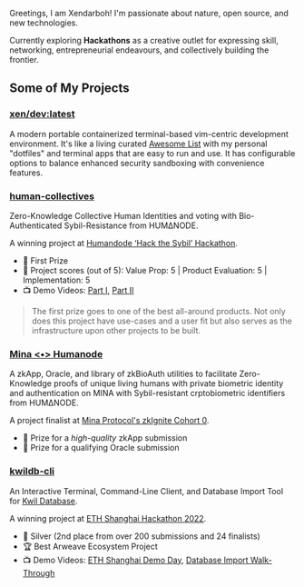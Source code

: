 Greetings, I am Xendarboh! I'm passionate about nature, open source, and new technologies.

Currently exploring **Hackathons** as a creative outlet for expressing skill,
networking, entrepreneurial endeavours, and collectively building the frontier.

## Some of My Projects

### [xen/dev:latest](https://github.com/xendarboh/xendev)

A modern portable containerized terminal-based vim-centric development
environment. It's like a living curated [Awesome
List](https://github.com/sindresorhus/awesome) with my personal "dotfiles" and
terminal apps that are easy to run and use. It has configurable options to
balance enhanced security sandboxing with convenience features.

### [human-collectives](https://github.com/xendarboh/human-collectives)

Zero-Knowledge Collective Human Identities and voting with Bio-Authenticated Sybil-Resistance from HUMΔNODE.

A winning project at [Humandode ‘Hack the Sybil’ Hackathon](https://blog.humanode.io/announcing-hack-the-sybil-hackathon-winners/).

- 🏅️ First Prize
- 💯 Project scores (out of 5): Value Prop: 5 | Product Evaluation: 5 | Implementation: 5
- 📺 Demo Videos: [Part I](https://youtu.be/dfVqSXyIehI), [Part II](https://youtu.be/FqeJevby_7o)

> The first prize goes to one of the best all-around products. Not only does this project have use-cases and a user fit but also serves as the infrastructure upon other projects to be built.

### [Mina <•> Humanode](https://github.com/xendarboh/mina-zkignite-cohort0)

A zkApp, Oracle, and library of zkBioAuth utilities to facilitate
Zero-Knowledge proofs of unique living humans with private biometric identity
and authentication on MINA with Sybil-resistant crptobiometric identifiers from
HUMΔNODE.

A project finalist at [Mina Protocol's zkIgnite Cohort 0](https://minaprotocol.com/blog/zkignite-cohort0).

- 🎉 Prize for a _high-quality_ zkApp submission
- 🔮 Prize for a qualifying Oracle submission

### [kwildb-cli](https://github.com/xendarboh/kwildb-cli)

An Interactive Terminal, Command-Line Client, and Database Import Tool for [Kwil Database](https://kwil.com/).

A winning project at [ETH Shanghai Hackathon 2022](https://medium.com/@ethshanghai/announcing-winners-of-the-eth-shanghai-hackathon-2022-4ebacdf660d2).

- 🥈 Silver (2nd place from over 200 submissions and 24 finalists)
- 🏆 Best Arweave Ecosystem Project
- 📺 Demo Videos: [ETH Shanghai Demo Day](https://youtu.be/iQye3XvyAhM?t=9836), [Database Import Walk-Through](https://youtu.be/Oeaq1yXiYxs)
